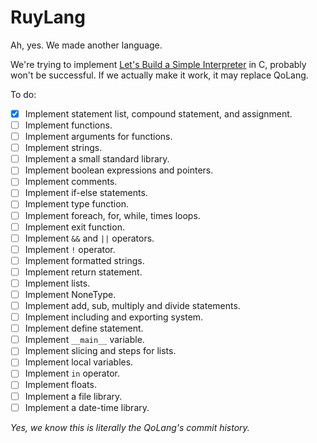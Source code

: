 # RuyLang
Ah, yes. We made another language.

We're trying to implement [Let's Build a Simple Interpreter](https://ruslanspivak.com/lsbasi-part1/) in C, probably won't be successful. If we actually make it work, it may replace QoLang.

To do:
- [x] Implement statement list, compound statement, and assignment.
- [ ] Implement functions.
- [ ] Implement arguments for functions.
- [ ] Implement strings.
- [ ] Implement a small standard library.
- [ ] Implement boolean expressions and pointers.
- [ ] Implement comments.
- [ ] Implement if-else statements.
- [ ] Implement type function.
- [ ] Implement foreach, for, while, times loops.
- [ ] Implement exit function.
- [ ] Implement `&&` and `||` operators.
- [ ] Implement `!` operator.
- [ ] Implement formatted strings.
- [ ] Implement return statement.
- [ ] Implement lists.
- [ ] Implement NoneType.
- [ ] Implement add, sub, multiply and divide statements.
- [ ] Implement including and exporting system.
- [ ] Implement define statement.
- [ ] Implement `__main__` variable.
- [ ] Implement slicing and steps for lists.
- [ ] Implement local variables.
- [ ] Implement `in` operator.
- [ ] Implement floats.
- [ ] Implement a file library.
- [ ] Implement a date-time library.

*Yes, we know this is literally the QoLang's commit history.*